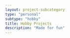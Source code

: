 ```yaml
---
layout: project-subcategory
type: "personal"
subtype: "hobby"
title: Hobby Projects    
description: "Made for fun"
---
```


